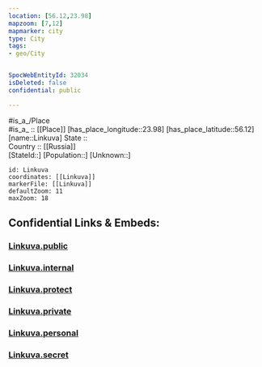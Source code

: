 ```yaml
---
location: [56.12,23.98] 
mapzoom: [7,12] 
mapmarker: city 
type: City
tags:
- geo/City


SpocWebEntityId: 32034
isDeleted: false
confidential: public

---
```

#is_a_/Place  
#is_a_ :: [[Place]] 
[has_place_longitude::23.98] 
[has_place_latitude::56.12] 
[name::Linkuva] 
State ::  
Country :: [[Russia]]  
[StateId::] 
[Population::] 
[Unknown::] 


```leaflet
id: Linkuva
coordinates: [[Linkuva]] 
markerFile: [[Linkuva]] 
defaultZoom: 11 
maxZoom: 18
```


## Confidential Links & Embeds: 

### [Linkuva.public](/_public/\Earth\Continent\Europe\Europe~North\Lithuania\Counties~Lithuania\Šiauliai\CityLinkuva.public.md) 

### [Linkuva.internal](/_internal/\Earth\Continent\Europe\Europe~North\Lithuania\Counties~Lithuania\Šiauliai\CityLinkuva.internal.md) 

### [Linkuva.protect](/_protect/\Earth\Continent\Europe\Europe~North\Lithuania\Counties~Lithuania\Šiauliai\CityLinkuva.protect.md) 

### [Linkuva.private](/_private/\Earth\Continent\Europe\Europe~North\Lithuania\Counties~Lithuania\Šiauliai\CityLinkuva.private.md) 

### [Linkuva.personal](/_personal/\Earth\Continent\Europe\Europe~North\Lithuania\Counties~Lithuania\Šiauliai\CityLinkuva.personal.md) 

### [Linkuva.secret](/_secret/\Earth\Continent\Europe\Europe~North\Lithuania\Counties~Lithuania\Šiauliai\CityLinkuva.secret.md)

